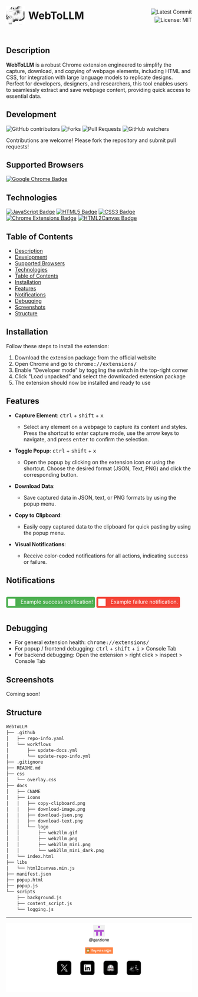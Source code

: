 <svg xmlns="http://www.w3.org/2000/svg" width="100%" height="100">
  <foreignObject width="100%" height="100%">
    <div xmlns="http://www.w3.org/1999/xhtml" style="display: flex; justify-content: space-between; align-items: center; width: 100%; height: 100%;">
      <div style="display: flex; align-items: center;">
        <a href="https://github.com/garzione/WebToLLM">
          <img src="docs/icons/logo/web2llm.gif" alt="WebToLLM Logo" width="50"/>
        </a>
        <span style="font-size: 2em; font-weight: bold; margin-left: 10px;">WebToLLM</span>
      </div>
      <div style="display: flex; flex-direction: column; align-items: flex-end;">
        <img src="https://img.shields.io/github/last-commit/garzione/WebToLLM?color=purple&label=Last%20Commit" alt="Latest Commit">
        <img src="https://img.shields.io/badge/License-MIT-black.svg" alt="License: MIT" style="margin-top: 5px;">
      </div>
    </div>
  </foreignObject>
</svg>

## Description

**WebToLLM** is a robust Chrome extension engineered to simplify the capture, download, and copying of webpage elements, including HTML and CSS, for integration with large language models to replicate designs. Perfect for developers, designers, and researchers, this tool enables users to seamlessly extract and save webpage content, providing quick access to essential data.

## Development

![GitHub contributors](https://img.shields.io/github/contributors/garzione/WebToLLM?style=social)
![Forks](https://img.shields.io/github/forks/garzione/WebToLLM?style=social)
![Pull Requests](https://img.shields.io/github/issues-pr/garzione/WebToLLM?style=social)
![GitHub watchers](https://img.shields.io/github/watchers/garzione/WebToLLM?style=social)

Contributions are welcome! Please fork the repository and submit pull requests!

## Supported Browsers

<p align="left">
<a href="https://www.google.com/chrome/" target="_blank"><img src="https://img.shields.io/badge/Google_Chrome-black?style=for-the-badge&logo=google-chrome&logoColor=white" alt="Google Chrome Badge"/></a>
</p>

## Technologies

<p align="left">
<a href="https://developer.mozilla.org/en-US/docs/Web/JavaScript" target="_blank"><img src="https://img.shields.io/badge/JavaScript-black?style=for-the-badge&logo=javascript&logoColor=white" alt="JavaScript Badge"/></a>
<a href="https://developer.mozilla.org/en-US/docs/Web/HTML" target="_blank"><img src="https://img.shields.io/badge/HTML5-black?style=for-the-badge&logo=html5&logoColor=white" alt="HTML5 Badge"/></a>
<a href="https://developer.mozilla.org/en-US/docs/Web/CSS" target="_blank"><img src="https://img.shields.io/badge/CSS3-black?style=for-the-badge&logo=css3&logoColor=white" alt="CSS3 Badge"/></a>
<a href="https://developer.chrome.com/docs/extensions/mv3/" target="_blank"><img src="https://img.shields.io/badge/Chrome_Extensions-black?style=for-the-badge&logo=google-chrome&logoColor=white" alt="Chrome Extensions Badge"/></a>
<a href="https://html2canvas.hertzen.com/" target="_blank"><img src="https://img.shields.io/badge/HTML2Canvas-black?style=for-the-badge&logo=html5&logoColor=white" alt="HTML2Canvas Badge"/></a>
</p>

## Table of Contents

- [Description](#description)
- [Development](#development)
- [Supported Browsers](#supported-browsers)
- [Technologies](#technologies)
- [Table of Contents](#table-of-contents)
- [Installation](#installation)
- [Features](#features)
- [Notifications](#notifications)
- [Debugging](#debugging)
- [Screenshots](#screenshots)
- [Structure](#structure)

## Installation

Follow these steps to install the extension:

1. Download the extension package from the official website
2. Open Chrome and go to <kbd> chrome://extensions/ </kbd>
3. Enable "Developer mode" by toggling the switch in the top-right corner
4. Click "Load unpacked" and select the downloaded extension package
5. The extension should now be installed and ready to use

## Features

- **Capture Element**: <kbd>ctrl</kbd> + <kbd>shift</kbd> + <kbd>x</kbd>

  - Select any element on a webpage to capture its content and styles. Press the shortcut to enter capture mode, use the arrow keys to navigate, and press <kbd>enter</kbd> to confirm the selection.

- **Toggle Popup**: <kbd>ctrl</kbd> + <kbd>shift</kbd> + <kbd>x</kbd>

  - Open the popup by clicking on the extension icon or using the shortcut. Choose the desired format (JSON, Text, PNG) and click the corresponding button.

- **Download Data**:

  - Save captured data in JSON, text, or PNG formats by using the popup menu.

- **Copy to Clipboard**:

  - Easily copy captured data to the clipboard for quick pasting by using the popup menu.

- **Visual Notifications**:
  - Receive color-coded notifications for all actions, indicating success or failure.

## Notifications

<!-- Success Notification -->
<p style="background-color: #4CAF50; color: white; padding: 5px; border-radius: 4px; display: inline-block;">
  <img src="docs/icons/logo/web2llm.png" alt="WebToLLM Logo" width="20" style="vertical-align: middle; margin-right: 10px;" />
  Example success notification!
</p>

<!-- Failure Notification -->
<p style="background-color: #F44336; color: white; padding: 5px; border-radius: 4px; display: inline-block;">
  <img src="docs/icons/logo/web2llm.png" alt="WebToLLM Logo" width="20" style="vertical-align: middle; margin-right: 10px;" />
  Example failure notification.
</p>

## Debugging

- For general extension health: <kbd> chrome://extensions/ </kbd>
- For popup / frontend debugging: <kbd>ctrl</kbd> + <kbd>shift</kbd> + <kbd>i</kbd> > Console Tab
- For backend debugging: Open the extension > right click > inspect > Console Tab

## Screenshots

<p>
Coming soon!
</p>

## Structure

```
WebToLLM
├── .github
│   ├── repo-info.yaml
│   └── workflows
│       ├── update-docs.yml
│       └── update-repo-info.yml
├── .gitignore
├── README.md
├── css
│   └── overlay.css
├── docs
│   ├── CNAME
│   ├── icons
│   │   ├── copy-clipboard.png
│   │   ├── download-image.png
│   │   ├── download-json.png
│   │   ├── download-text.png
│   │   └── logo
│   │       ├── web2llm.gif
│   │       ├── web2llm.png
│   │       ├── web2llm_mini.png
│   │       └── web2llm_mini_dark.png
│   └── index.html
├── libs
│   └── html2canvas.min.js
├── manifest.json
├── popup.html
├── popup.js
└── scripts
    ├── background.js
    ├── content_script.js
    └── logging.js
```

---

![Footer](https://raw.githubusercontent.com/garzione/readme-footer/main/footer.svg)
